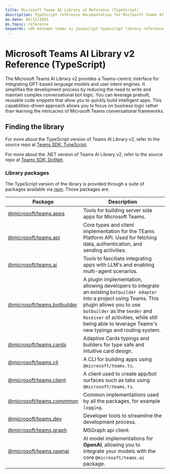 ```yaml
---
title: Microsoft Teams AI Library v2 Reference (TypeScript)
description: TypeScript reference documentation for Microsoft Teams AI Library version 2.
ms.date: 05/15/2025
ms.topic: reference
keywords: sdk msteams teams ai javascript typescript library reference latest
---
```


# Microsoft Teams AI Library v2 Reference (TypeScript)

The Microsoft Teams AI Library v2 provides a Teams-centric interface for integrating GPT-based language models and user intent engines. It simplifies the development process by reducing the need to write and maintain complex conversational bot logic. You can leverage prebuilt, reusable code snippets that allow you to quickly build intelligent apps. This capabilities-driven approach allows you to focus on business logic rather than learning the intricacies of Microsoft Teams conversational frameworks.

## Finding the library

For more about the TypeScript version of Teams AI Library v2, refer to the source repo at [Teams SDK: TypeScript](https://github.com/microsoft/teams.ts.).

For more about the .NET version of Teams AI Library v2, refer to the source repo at [Teams SDK: DotNet](https://github.com/microsoft/teams.net).

### Library packages

The TypeScript version of the library is provided through a suite of packages available via [npm](https://docs.npmjs.com/about-npm). Those packages are:

| Package  | Description  |
|---------|---------|
| [@microsoft/teams.apps](https://www.npmjs.com/package/@microsoft/teams.apps)       | Tools for building server side apps for Microsoft Teams. |
| [@microsoft/teams.api](https://www.npmjs.com/package/@microsoft/teams.api)        | Core types and client implementation for the TEams Platform API. Used for fetching data, authentication, and sending activities.        |
| [@microsoft/teams.ai](https://www.npmjs.com/package/@microsoft/teams.ai)         | Tools to fasciliate integrating apps with LLM's and enabling multi-agent scenarios.        |
| [@microsoft/teams.botbuilder](https://www.npmjs.com/package/@microsoft/teams.botbuilder) | A plugin implementation, allowing developers to integrate an existing `botbuilder Adapter` into a project using Teams. This plugin allows you to use `botbuilder` as the `Sender` and `Receiver` of activities, while still being able to leverage Teams's new typings and routing system.        |
| [@microsoft/teams.cards](https://www.npmjs.com/package/@microsoft/teams.cards)      | Adaptive Cards typings and builders for type safe and intuitive card design.        |
| [@microsoft/teams.cli](https://www.npmjs.com/package/@microsoft/teams.cli)        | A CLI for building apps using `@microsoft/teams.ts`.        |
| [@microsoft/teams.client](https://www.npmjs.com/package/@microsoft/teams.client)     | A client used to create app/bot surfaces such as tabs using `@microsoft/teams.ts`.        |
| [@microsoft/teams.commmon](https://www.npmjs.com/package/@microsoft/teams.common)    | Common implementations used by all the packages, for example `logging`.        |
| [@microsoft/teams.dev](https://www.npmjs.com/package/@microsoft/teams.dev)        | Developer tools to streamline the development process.        |
| [@microsoft/teams.graph](https://www.npmjs.com/package/@microsoft/teams.graph)      | MSGraph api client.  |
| [@microsoft/teams.openai](https://www.npmjs.com/package/@microsoft/teams.openai)     | AI model implementations for **OpenAI**, allowing you to integrate your models with the core `@microsoft/teams.ai` package.        |
